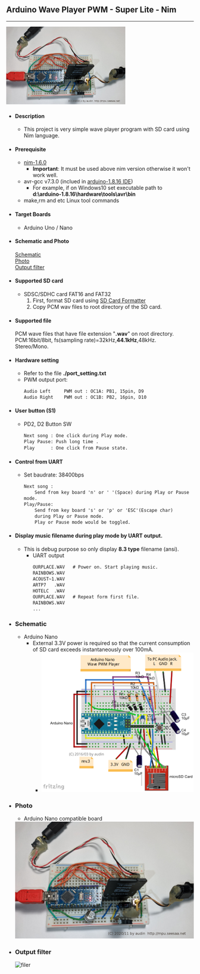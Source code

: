 ## Arduino Wave Player PWM - Super Lite -  Nim
---

<img src="https://github.com/dinau/arduino-wave-player-pwm-super-lite-nim/blob/main/doc/arduino-nano-wave-pwm-player-real-1280-2020-11.jpg?raw=true" width=320>

* #### Description
    * This project is very simple wave player program with SD card using Nim language.  

* #### Prerequisite
    * [nim-1.6.0](https://nim-lang.org/install.html)  
        * **Important**:  It must be used above nim version otherwise it won't work well.
    * avr-gcc v7.3.0 (inclued in [arduino-1.8.16 IDE](https://www.arduino.cc/en/software))  
        * For example, if on Windows10 set executable path to  
             **d:\arduino-1.8.16\hardware\tools\avr\bin**  
    * make,rm and etc Linux tool commands
* #### Target Boards
    * Arduino Uno / Nano
* #### Schematic and Photo
    [Schematic](#schematic)  
    [Photo](#photo)   
    [Output filter](#output-filter)
* #### Supported SD card
    * SDSC/SDHC card  FAT16 and FAT32  
        1. First, format SD card using [SD Card Formatter](https://www.sdcard.org/downloads/formatter_4/index.html)
        1.  Copy PCM wav files to root directory of the SD card.

* #### Supported file
    PCM wave files that have file extension "**.wav**" on root directory.  
    PCM:16bit/8bit, fs(sampling rate)=32kHz,**44.1kHz**,48kHz.  
    Stereo/Mono.    
    
* #### Hardware setting    
    * Refer to the file **./port_setting.txt**     
    * PWM output port:    
        ```
        Audio Left     PWM out : OC1A: PB1, 15pin, D9
        Audio Right    PWM out : OC1B: PB2, 16pin, D10
        ```
    
* #### User button (S1) 
    * PD2, D2   Button SW
        ```sh
        Next song : One click during Play mode.    
        Play Pause: Push long time .     
        Play      : One click from Pause state.    
        ```
* #### Control from UART 
    * Set baudrate: 38400bps
        ```
        Next song :
            Send from key board 'n' or ' '(Space) during Play or Pause mode.    
        Play/Pause:
            Send from key board 's' or 'p' or 'ESC'(Escape char) 
            during Play or Pause mode.     
            Play or Pause mode would be toggled. 
        ```
* #### Display music filename during play mode by UART output.
    * This is debug purpose so only display **8.3 type** filename (ansi).
        - UART output
            ```
            OURPLACE.WAV   # Power on. Start playing music.
            RAINBOWS.WAV
            ACOUST~1.WAV
            ARTP7   .WAV
            HOTELC  .WAV
            OURPLACE.WAV   # Repeat form first file. 
            RAINBOWS.WAV
            ...
            ```
* ### Schematic  
    * Arduino Nano    
        * External 3.3V power is required so that the current consumption of SD card exceeds instantaneously over 100mA.  
            * <img src="https://github.com/dinau/arduino-wave-player-pwm-super-lite-nim/blob/main/doc/arduino-nano-wave-pwm-player.png?raw=true" width=640>

* ### Photo
    * Arduino Nano compatible board
    <img src="https://github.com/dinau/arduino-wave-player-pwm-super-lite-nim/blob/main/doc/arduino-nano-wave-pwm-player-real-1280-2020-11.jpg?raw=true" width=640>

* ### Output filter
    ![filer](http://mpu.up.seesaa.net/image/pwm-filter-output.png)
